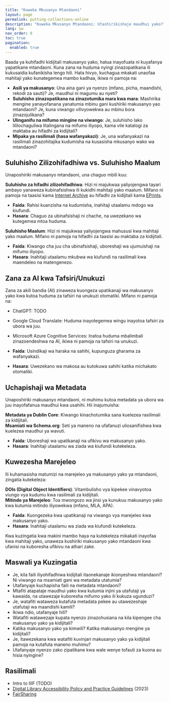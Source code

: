 ```yaml
---
title: "Kuweka Mkusanyo Mtandaoni"
layout: page
permalink: putting-collections-online
description: "Kuweka Mkusanyo Mtandaoni: Utashirikishaje maudhui yako?"
lang: sw
nav_order: 8
toc: true
pagination: 
  enabled: true
---
```


Baada ya kuhifadhi kidijitali makusanyo yako, hatua inayofuata ni kuyafanya yapatikane mtandaoni. Kuna zana na huduma nyingi zinazopatikana ili kukusaidia kufanikisha lengo hili. Hata hivyo, kuchagua mkakati unaofaa mahitaji yako kunategemea mambo kadhaa, ikiwa ni pamoja na:

* **Asili ya makusanyo**: Una aina gani ya nyenzo (mfano, picha, maandishi, rekodi za sauti)? Je, maudhui ni magumu au nyeti?  
* **Suluhisho zinazopatikana na zinazotumika mara kwa mara**: Mashirika mengine yanayofanana yanatumia mbinu gani kushiriki makusanyo yao mtandaoni? Je, kuna viwango vilivyowekwa au mbinu bora zinazojulikana?  
* **Ulinganifu na mifumo mingine na viwango**: Je, suluhisho lako lililochaguliwa litalingana na mifumo iliyopo, kama vile katalogi za maktaba au hifadhi za kidijitali?  
* **Mipaka ya rasilimali (hasa wafanyakazi)**: Je, una wafanyakazi na rasilimali zinazohitajika kudumisha na kusasisha mkusanyo wako wa mtandaoni?

## Suluhisho Zilizohifadhiwa vs. Suluhisho Maalum

Unaposhiriki makusanyo mtandaoni, una chaguo mbili kuu:

**Suluhisho za hifadhi zilizohifadhiwa**: Hizi ni majukwaa yaliyojengwa tayari ambayo yanaweza kubinafsishwa ili kukidhi mahitaji yako maalum. Mifano ni pamoja na taasisi kama [Internet Archive](https://archive.org) au hifadhi za kidijitali kama [EPrints](https://uk.eprints-hosting.org/uk/).

* **Faida**: Rahisi kuanzisha na kudumisha, inahitaji utaalamu mdogo wa kiufundi.  
* **Hasara**: Chaguo za ubinafsishaji ni chache, na uwezekano wa kutegemea mtoa huduma.  

**Suluhisho Maalum**: Hizi ni majukwaa yaliyojengwa mahususi kwa mahitaji yako maalum. Mifano ni pamoja na hifadhi za taasisi au maktaba za kidijitali.

* **Faida**: Kiwango cha juu cha ubinafsishaji, uboreshaji wa ujumuishaji na mifumo iliyopo.  
* **Hasara**: Inahitaji utaalamu mkubwa wa kiufundi na rasilimali kwa maendeleo na matengenezo.

## Zana za AI kwa Tafsiri/Unukuzi

Zana za akili bandia (AI) zinaweza kuongeza upatikanaji wa makusanyo yako kwa kutoa huduma za tafsiri na unukuzi otomatiki. Mifano ni pamoja na:

* ChatGPT: TODO  
* Google Cloud Translate: Huduma inayotegemea wingu inayotoa tafsiri za ubora wa juu.  
* Microsoft Azure Cognitive Services: Inatoa huduma mbalimbali zinazoendeshwa na AI, ikiwa ni pamoja na tafsiri na unukuzi.

* **Faida**: Usindikaji wa haraka na sahihi, kupunguza gharama za wafanyakazi.  
* **Hasara**: Uwezekano wa makosa au kutokuwa sahihi katika michakato otomatiki.

## Uchapishaji wa Metadata

Unaposhiriki makusanyo mtandaoni, ni muhimu kutoa metadata ya ubora wa juu inayofafanua maudhui kwa usahihi. Hii inajumuisha:

**Metadata ya Dublin Core**: Kiwango kinachotumika sana kuelezea rasilimali za kidijitali.  
**Msamiati wa Schema.org**: Seti ya maneno na ufafanuzi uliosanifishwa kwa kuelezea maudhui ya wavuti.

* **Faida**: Uboreshaji wa upatikanaji na ufikivu wa makusanyo yako.  
* **Hasara**: Inahitaji utaalamu wa ziada wa kiufundi kutekeleza.

## Kuwezesha Marejeleo

Ili kuhamasisha matumizi na marejeleo ya makusanyo yako ya mtandaoni, zingatia kutekeleza:

**DOIs (Digital Object Identifiers)**: Vitambulisho vya kipekee vinavyotoa viungo vya kudumu kwa rasilimali za kidijitali.  
**Mitindo ya Marejeleo**: Toa mwongozo wa jinsi ya kunukuu makusanyo yako kwa kutumia mitindo iliyowekwa (mfano, MLA, APA).

* **Faida**: Kuongezeka kwa upatikanaji na viwango vya marejeleo kwa makusanyo yako.  
* **Hasara**: Inahitaji utaalamu wa ziada wa kiufundi kutekeleza.

Kwa kuzingatia kwa makini mambo haya na kutekeleza mikakati inayofaa kwa mahitaji yako, unaweza kushiriki makusanyo yako mtandaoni kwa ufanisi na kuboresha ufikivu na athari zake.

## Maswali ya Kuzingatia

* Je, kila faili iliyohifadhiwa kidijitali itaonekanaje ikionyeshwa mtandaoni? Ni viwango na msamiati gani wa metadata utatumia?  
* Utafanyaje kuchapisha faili na metadata mtandaoni?  
* Mtafiti atapataje maudhui yako kwa kutumia injini ya utafutaji ya kawaida, na utawezaje kuboresha mifumo yako ili kukuza ugunduzi?  
* Je, watafiti wataweza kutafuta metadata pekee au utawezeshaje utafutaji wa maandishi kamili?  
* Ikiwa ndio, utafanyaje hili?  
* Watafiti watawezaje kupata nyenzo zinazohusiana na kila kipengee cha makusanyo yako ya kidijitali?  
* Katika makusanyo yako ya kimwili? Katika makusanyo mengine ya kidijitali?  
* Je, itawezekana kwa watafiti kuvinjari makusanyo yako ya kidijitali pamoja na kutafuta maneno muhimu?  
* Utafanyaje nyenzo zako zipatikane kwa wale wenye tofauti za kuona au hisia nyingine?

## Rasilimali

* Intro to IIIF (TODO)
* [Digital Library Accessibility Policy and Practice Guidelines](https://zenodo.org/records/10045111) (2023)
* [FairSharing](https://fairsharing.org/)